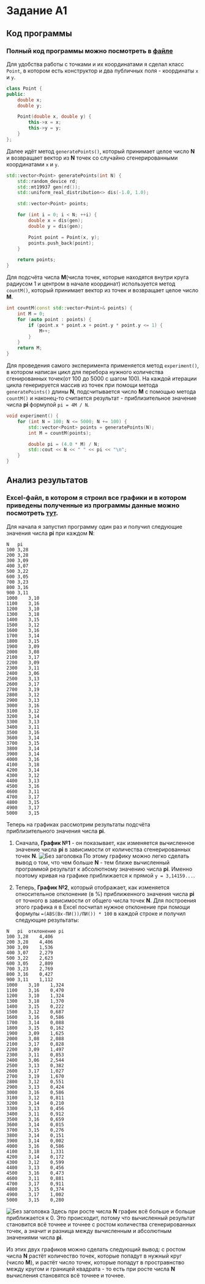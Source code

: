 # Задание А1

## Код программы 
### Полный код программы можно посмотреть в [файле](experiment.cpp) 
Для удобства работы с точками и их координатами я сделал класс `Point`, в котором есть конструктор и два публичных поля - координаты `x` и `y`.
```cpp
class Point {
public:
    double x;
    double y;

    Point(double x, double y) {
        this->x = x;
        this->y = y;
    }
};
```

Далее идёт метод `generatePoints()`, который принимает целое число **N** и возвращает вектор из **N** точек со случайно сгенерированными координатами `x` и `y`.
```cpp
std::vector<Point> generatePoints(int N) {
    std::random_device rd;
    std::mt19937 gen(rd());
    std::uniform_real_distribution<> dis(-1.0, 1.0);

    std::vector<Point> points;

    for (int i = 0; i < N; ++i) {
        double x = dis(gen);
        double y = dis(gen);

        Point point = Point(x, y);
        points.push_back(point);
    }

    return points;
}
```
Для подсчёта числа **M**(числа точек, которые находятся внутри круга радиусом 1 и центром в начале координат) используется метод `countM()`, который принимает вектор из точек и возвращает целое число **M**. 
```cpp
int countM(const std::vector<Point>& points) {
    int M = 0;
    for (auto point : points) {
        if (point.x * point.x + point.y * point.y <= 1) {
            M++;
        }
    }
    return M;
}
```
Для проведения самого эксперимента применяется метод `experiment()`, в котором написан цикл для перебора нужного количества сгенированных точек(от 100 до 5000 с шагом 100). На каждой итерации цикла генерируется массив из точек при помощи метода `generatePoints()` длины **N**, подсчитывается число **M** с помощью метода `countM()` и наконец-то считается результат - приблизительное значение числа **pi** формулой `pi = 4M / N`.
```cpp
void experiment() {
    for (int N = 100; N <= 5000; N += 100) {
        std::vector<Point> points = generatePoints(N);
        int M = countM(points);

        double pi = (4.0 * M) / N;
        std::cout << N << " " << pi << "\n";
    }
}
```

## Анализ результатов 
### Excel-файл, в котором я строил все графики и в котором приведены полученные из программы данные можно посмотреть [тут](A1.xlsx).
Для начала я запустил программу один раз и получил следующие значения числа **pi** при каждом **N**:

```
N	pi
100	3,28
200	3,28
300	3,09
400	3,07
500	3,22
600	3,05
700	3,23
800	3,16
900	3,11
1000	3,10
1100	3,16
1200	3,10
1300	3,18
1400	3,15
1500	3,12
1600	3,16
1700	3,14
1800	3,15
1900	3,09
2000	3,08
2100	3,17
2200	3,09
2300	3,11
2400	3,06
2500	3,13
2600	3,17
2700	3,19
2800	3,12
2900	3,13
3000	3,16
3100	3,12
3200	3,14
3300	3,13
3400	3,11
3500	3,16
3600	3,14
3700	3,15
3800	3,14
3900	3,14
4000	3,16
4100	3,18
4200	3,14
4300	3,12
4400	3,13
4500	3,16
4600	3,11
4700	3,17
4800	3,15
4900	3,17
5000	3,15
```

Теперь на графиках рассмотрим результаты подсчёта приблизительного значения числа **pi**.

1. Сначала, **График №1** - он показывает, как изменяется вычисленное значение числа **pi** в зависимости от количества сгенерированных точек **N**.
   ![Без заголовка](https://github.com/flowykk/algorithms-hse/assets/71427624/3a800419-d0d2-4315-ace0-23ee20b1d920)
   По этому графику можно легко сделать вывод о том, что чем больше **N** - тем ближе вычисленный программой результат к абсолютному значению числа **pi**. Именно поэтому кривая на графике приближается к прямой `y = 3,14159...`.
   
2. Теперь, **График №2**, который отображает, как изменяется относительное отклонение (в %) приближенного значения числа **pi** от точного в зависимости от общего числа точек **N**.
   Для построения этого графика я в Excel посчитал нужное отклонение при помощи формулы `=(ABS(Bx-ПИ())/ПИ()) * 100` в каждой строке и получил следующие результаты:
```
N	pi	отклонение pi
100	3,28	4,406
200	3,28	4,406
300	3,09	1,536
400	3,07	2,279
500	3,22	2,623
600	3,05	2,809
700	3,23	2,769
800	3,16	0,427
900	3,11	1,112
1000	3,10	1,324
1100	3,16	0,470
1200	3,10	1,324
1300	3,18	1,370
1400	3,15	0,222
1500	3,12	0,687
1600	3,16	0,586
1700	3,14	0,088
1800	3,15	0,162
1900	3,09	1,625
2000	3,08	2,088
2100	3,17	0,828
2200	3,09	1,497
2300	3,11	0,853
2400	3,06	2,544
2500	3,13	0,382
2600	3,17	1,027
2700	3,19	1,670
2800	3,12	0,551
2900	3,13	0,424
3000	3,16	0,586
3100	3,12	0,811
3200	3,14	0,210
3300	3,13	0,456
3400	3,11	0,912
3500	3,16	0,659
3600	3,14	0,015
3700	3,15	0,276
3800	3,14	0,151
3900	3,14	0,002
4000	3,16	0,586
4100	3,18	1,331
4200	3,14	0,172
4300	3,12	0,599
4400	3,13	0,456
4500	3,16	0,473
4600	3,11	0,881
4700	3,17	0,911
4800	3,15	0,374
4900	3,17	1,002
5000	3,15	0,280
```
   ![Без заголовка](https://github.com/flowykk/algorithms-hse/assets/71427624/b889bb7b-3be6-4616-96e0-ee39d9f2870f)
   Здесь при росте числа **N** график всё больше и больше приближается к 0. Это происходит, потому что вычисленный результат становится всё точнее и точнее с ростом количества сгенерированных точек, а значит и разница между вычисленным и абсолютным значениями числа **pi**.
   
Из этих двух графиков можно сделать следующий вывод: с ростом числа **N** растёт количество точек, которые попадут в нужный круг (число **M**), и растёт число точек, которые попадут в простравнство между кругом и границей квадрата - то есть при росте числа **N** вычисления становятся всё точнее и точнее.
